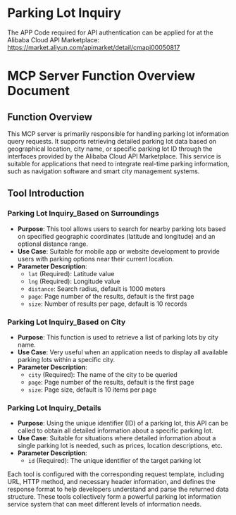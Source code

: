 # Parking Lot Inquiry

The APP Code required for API authentication can be applied for at the Alibaba Cloud API Marketplace: https://market.aliyun.com/apimarket/detail/cmapi00050817

# MCP Server Function Overview Document

## Function Overview
This MCP server is primarily responsible for handling parking lot information query requests. It supports retrieving detailed parking lot data based on geographical location, city name, or specific parking lot ID through the interfaces provided by the Alibaba Cloud API Marketplace. This service is suitable for applications that need to integrate real-time parking information, such as navigation software and smart city management systems.

## Tool Introduction

### Parking Lot Inquiry_Based on Surroundings
- **Purpose**: This tool allows users to search for nearby parking lots based on specified geographic coordinates (latitude and longitude) and an optional distance range.
- **Use Case**: Suitable for mobile app or website development to provide users with parking options near their current location.
- **Parameter Description**:
  - `lat` (Required): Latitude value
  - `lng` (Required): Longitude value
  - `distance`: Search radius, default is 1000 meters
  - `page`: Page number of the results, default is the first page
  - `size`: Number of results per page, default is 10 records

### Parking Lot Inquiry_Based on City
- **Purpose**: This function is used to retrieve a list of parking lots by city name.
- **Use Case**: Very useful when an application needs to display all available parking lots within a specific city.
- **Parameter Description**:
  - `city` (Required): The name of the city to be queried
  - `page`: Page number of the results, default is the first page
  - `size`: Page size, default is 10 items per page

### Parking Lot Inquiry_Details
- **Purpose**: Using the unique identifier (ID) of a parking lot, this API can be called to obtain all detailed information about a specific parking lot.
- **Use Case**: Suitable for situations where detailed information about a single parking lot is needed, such as prices, location descriptions, etc.
- **Parameter Description**:
  - `id` (Required): The unique identifier of the target parking lot

Each tool is configured with the corresponding request template, including URL, HTTP method, and necessary header information, and defines the response format to help developers understand and parse the returned data structure. These tools collectively form a powerful parking lot information service system that can meet different levels of information needs.